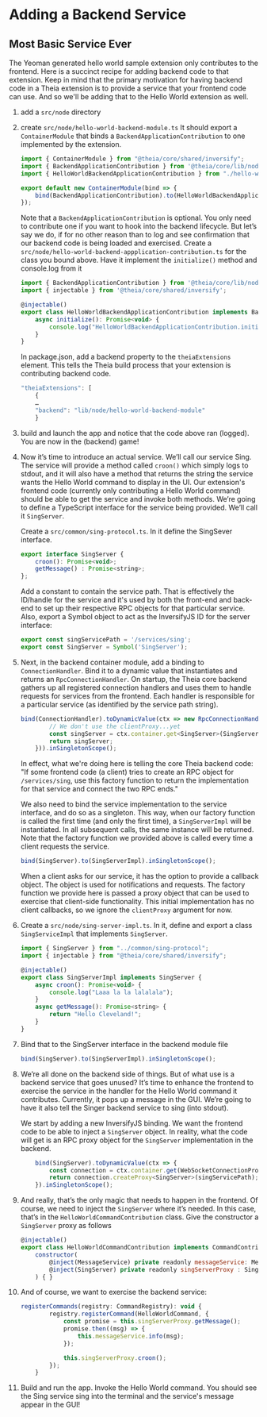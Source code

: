 # Adding a Backend Service

## Most Basic Service Ever

The Yeoman generated hello world sample extension only contributes to the frontend. Here is a succinct recipe for adding backend code to that extension. Keep in mind that the primary motivation for having backend code in a Theia extension is to provide a service that your frontend code can use. And so we'll be adding that to the Hello World extension as well.

1. add a `src/node` directory
1. create `src/node/hello-world-backend-module.ts`
    It should export a `ContainerModule` that binds a `BackendApplicationContribution` to one implemented by the extension.

    ```js
    import { ContainerModule } from "@theia/core/shared/inversify";
    import { BackendApplicationContribution } from '@theia/core/lib/node';
    import { HelloWorldBackendApplicationContribution } from "./hello-world-backend-appplication-contribution";

    export default new ContainerModule(bind => {
        bind(BackendApplicationContribution).to(HelloWorldBackendApplicationContribution);
    });
    ```

    Note that a `BackendApplicationContribution` is optional. You only need to contribute one if you want to hook into the backend lifecycle. But let’s say we do, if for no other reason than to log and see confirmation that our backend code is being loaded and exercised. Create a `src/node/hello-world-backend-appplication-contribution.ts` for the class you bound above. Have it implement the `initialize()` method and console.log from it

    ```js
    import { BackendApplicationContribution } from '@theia/core/lib/node';
    import { injectable } from '@theia/core/shared/inversify';

    @injectable()
    export class HelloWorldBackendApplicationContribution implements BackendApplicationContribution {
        async initialize(): Promise<void> {
            console.log("HelloWorldBackendApplicationContribution.initialize() called");
        }
    }
    ```

    In package.json, add a backend property to the `theiaExtensions` element. This tells the Theia build process that your extension is contributing backend code.

    ```js
    "theiaExtensions": [
        {
        …
        "backend": "lib/node/hello-world-backend-module"
        }
    ```

1. build and launch the app and notice that the code above ran (logged). You are now in the (backend) game!

1. Now it’s time to introduce an actual service. We’ll call our service Sing. The service will provide a method called `croon()` which simply logs to stdout, and it will also have a method that returns the string the service wants the Hello World command to display in the UI. Our extension's frontend code (currently only contributing a Hello World command) should be able to get the service and invoke both methods. We’re going to define a TypeScript interface for the service being provided. We’ll call it `SingServer`.

    Create a `src/common/sing-protocol.ts`. In it define the SingSever interface.

    ```js
    export interface SingServer {
        croon(): Promise<void>;
        getMessage() : Promise<string>;
    };
    ```

    Add a constant to contain the service path. That is effectively the ID/handle for the service and it's used by both the front-end and back-end to set up their respective RPC objects for that particular service. Also, export a Symbol object to act as the InversifyJS ID for the server interface:

    ```js
    export const singServicePath = '/services/sing';
    export const SingServer = Symbol('SingServer');
    ```

1. Next, in the backend container module, add a binding to `ConnectionHandler`. Bind it to a dynamic value that instantiates and returns an `RpcConnectionHandler`. On startup, the Theia core backend gathers up all registered connection handlers and uses them to handle requests for services from the frontend. Each handler is responsible for a particular service (as identified by the service path string).

    ```js
    bind(ConnectionHandler).toDynamicValue(ctx => new RpcConnectionHandler(singServicePath, clientProxy => {
            // We don't use the clientProxy...yet
            const singServer = ctx.container.get<SingServer>(SingServer);
            return singServer;
        })).inSingletonScope();
    ```

    In effect, what we're doing here is telling the core Theia backend code: "If some frontend code (a client) tries to create an RPC object for `/services/sing`, use this factory function to return the implementation for that service and connect the two RPC ends."

    We also need to bind the service implementation to the service interface, and do so as a singleton. This way, when our factory function is called the first time (and only the first time), a `SingServerImpl` will be instantiated. In all subsequent calls, the same instance will be returned. Note that the factory function we provided above is called every time a client requests the service.

    ```js
    bind(SingServer).to(SingServerImpl).inSingletonScope();
    ```

    When a client asks for our service, it has the option to provide a callback object. The object is
    used for notifications and requests. The factory function we provide here is passed a proxy object that can be used to exercise that client-side functionality. This initial implementation has no client callbacks, so we ignore the `clientProxy` argument for now.

1. Create a `src/node/sing-server-impl.ts`. In it, define and export a class `SingServiceImpl` that implements `SingServer`.

    ```js
    import { SingServer } from "../common/sing-protocol";
    import { injectable } from "@theia/core/shared/inversify";

    @injectable()
    export class SingServerImpl implements SingServer {
        async croon(): Promise<void> {
            console.log("Laaa la la lalalala");
        }
        async getMessage(): Promise<string> {
            return "Hello Cleveland!";
        }
    }
    ```

1. Bind that to the SingServer interface in the backend module file

    ```js
    bind(SingServer).to(SingServerImpl).inSingletonScope();
    ```

1. We’re all done on the backend side of things. But of what use is a backend service that goes unused? It’s time to enhance the frontend to exercise the service in the handler for the Hello World command it contributes. Currently, it pops up a message in the GUI. We’re going to have it also tell the Singer backend service to sing (into stdout).

    We start by adding a new InversifyJS binding. We want the frontend code to be able to inject a `SingServer` object. In reality, what the code will get is an RPC proxy object for the `SingServer` implementation in the backend.

    ```js
        bind(SingServer).toDynamicValue(ctx => {
            const connection = ctx.container.get(WebSocketConnectionProvider);
            return connection.createProxy<SingServer>(singServicePath);
        }).inSingletonScope();
    ```

1. And really, that’s the only magic that needs to happen in the frontend. Of course, we need to inject the `SingServer` where it’s needed. In this case, that’s in the `HelloWorldCommandContribution` class. Give the constructor a `SingServer` proxy as follows

    ```js
    @injectable()
    export class HelloWorldCommandContribution implements CommandContribution {
        constructor(
            @inject(MessageService) private readonly messageService: MessageService,
            @inject(SingServer) private readonly singServerProxy : SingServer
        ) { }
    ```

1. And of course, we want to exercise the backend service:

    ```js
    registerCommands(registry: CommandRegistry): void {
            registry.registerCommand(HelloWorldCommand, {
                const promise = this.singServerProxy.getMessage();
                promise.then((msg) => {
                    this.messageService.info(msg);
                });

                this.singServerProxy.croon();
            });
        }
    ```

1. Build and run the app. Invoke the Hello World command. You should see the Sing service sing into the terminal and the service's message appear in the GUI!

